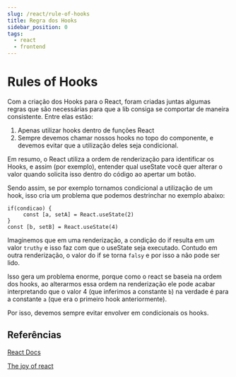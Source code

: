 ```yaml
---
slug: /react/rule-of-hooks
title: Regra dos Hooks
sidebar_position: 0
tags:
  - react
  - frontend
---
```


# Rules of Hooks

Com a criação dos Hooks para o React, foram criadas juntas algumas regras que são necessárias para que a lib consiga se comportar de maneira consistente. Entre elas estão:

1. Apenas utilizar hooks dentro de funções React
2. Sempre devemos chamar nossos hooks no topo do componente, e devemos evitar que a utilização deles seja condicional.

Em resumo, o React utiliza a ordem de renderização para identificar os Hooks, e assim (por exemplo), entender qual useState você quer alterar o valor quando solicita isso dentro do código ao apertar um botão.

Sendo assim, se por exemplo tornamos condicional a utilização de um hook, isso cria um problema que podemos destrinchar no exemplo abaixo:

```
if(condicao) {
     const [a, setA] = React.useState(2)
}
const [b, setB] = React.useState(4)
```

Imaginemos que em uma renderização, a condição do if resulta em um valor `truthy` e isso faz com que o useState seja executado. Contudo em outra renderização, o valor do if se torna `falsy` e por isso a não pode ser lido.

Isso gera um problema enorme, porque como o react se baseia na ordem dos hooks, ao alterarmos essa ordem na renderização ele pode acabar interpretando que o valor 4 (que inferimos a constante `b`) na verdade é para a constante `a` (que era o primeiro hook anteriormente).

Por isso, devemos sempre evitar envolver em condicionais os hooks.

## Referências

[React Docs](https://reactjs.org/docs/hooks-rules.html)

[The joy of react](https://courses.joshwcomeau.com/joy-of-react/03-hooks/02-rules-of-hooks)
